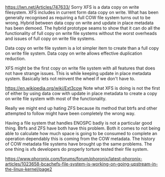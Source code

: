 https://lwn.net/Articles/747633/ 
Sorry XFS is a data copy on write filesystem. XFS includes in current form data copy on write. What has been generally recognised as requiring a full COW file system turns out to be wrong. Hybrid between data copy on write and update in place metadata has been demoed. The hybrid prototype seams to show that it can do all the functionality of full copy on write file systems without the worst overheads and issues of full copy on write file systems.

Data copy on write file system is a lot simpler item to create than a full copy on write file system. Data copy on write allows effective duplication reduction.

XFS might be the first copy on write file system with all features that does not have strange issues. This is while keeping update in place metadata system. Basically lets not reinvent the wheel if we don't have to.

https://en.wikipedia.org/wiki/Ext3cow
Note what XFS is doing is not the first of either by using data cow with update in place metadata to create a copy on write file system with most of the functionality.

Really we might end up hating ZFS because its method that btrfs and other attempted to follow might have been completely the wrong way.

Having a file system that handles ENOSPC badly is not a particular good thing. Btrfs and ZFS have both have this problem. Both it comes to not being able to calculate how much space is going to be consumed to complete an operation dependably this is coming from the COW metadata. The history of COW metadata file systems have brought up the same problems. The one thing is xfs developers do properly torture tested their file system.


https://www.phoronix.com/forums/forum/phoronix/latest-phoronix-articles/1023658-bcachefs-file-system-is-working-on-going-upstream-in-the-linux-kernel/page2